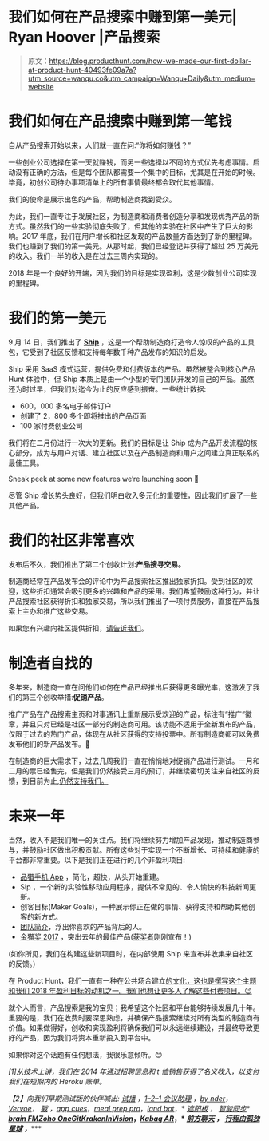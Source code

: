 # 我们如何在产品搜索中赚到第一美元| Ryan Hoover |产品搜索

> 原文：<https://blog.producthunt.com/how-we-made-our-first-dollar-at-product-hunt-40493fe09a7a?utm_source=wanqu.co&utm_campaign=Wanqu+Daily&utm_medium=website>

# 我们如何在产品搜索中赚到第一笔钱



自从产品搜索开始以来，人们就一直在问:“你将如何赚钱？”

一些创业公司选择在第一天就赚钱，而另一些选择以不同的方式优先考虑事情。启动没有正确的方法，但是每个团队都需要一个集中的目标，尤其是在开始的时候。毕竟，初创公司待办事项清单上的所有事情最终都会取代其他事情。

我们的使命是展示出色的产品，帮助制造商找到受众。

为此，我们一直专注于发展社区，为制造商和消费者创造分享和发现优秀产品的新方式。虽然我们的一些实验彻底失败了，但其他的实验在社区中产生了巨大的影响。2017 年底，我们在用户增长和社区发现的产品数量方面达到了新的里程碑。我们也赚到了我们的第一美元。从那时起，我们已经登记并获得了超过 25 万美元的收入。我们一半的收入是在过去三周内实现的。

2018 年是一个良好的开端，因为我们的目标是实现盈利，这是少数创业公司实现的里程碑。

# 我们的第一美元

9 月 14 日，我们推出了 [**Ship**](http://producthunt.com/ship) ，这是一个帮助制造商打造令人惊叹的产品的工具包，它受到了社区反馈和支持每年数千种产品发布的知识的启发。



Ship 采用 SaaS 模式运营，提供免费和付费版本的产品。虽然被整合到核心产品 Hunt 体验中，但 Ship 本质上是由一个小型的专门团队开发的自己的产品。虽然还为时过早，但我们对迄今为止的反应感到振奋。一些统计数据:

*   600，000 多名电子邮件订户
*   创建了 2，800 多个即将推出的产品页面
*   100 家付费创业公司

我们将在二月份进行一次大的更新。我们的目标是让 Ship 成为产品开发流程的核心部分，成为与用户对话、建立社区以及在产品制造商和用户之间建立真正联系的最佳工具。



Sneak peek at some new features we’re launching soon 🙈



尽管 Ship 增长势头良好，但我们明白收入多元化的重要性，因此我们扩展了一些其他产品。

# 我们的社区非常喜欢

发布后不久，我们推出了第二个创收计划:**产品搜寻交易。**



制造商经常在产品发布会的评论中为产品搜索社区推出独家折扣。受到社区的欢迎，这些折扣通常会吸引更多的兴趣和产品的采用。我们希望鼓励这种行为，并让产品搜索社区获得折扣和独家交易，所以我们推出了一项付费服务，直接在产品搜索上主办和推广这些交易。

如果您有兴趣向社区提供折扣，[请告诉我们](https://rrhoover.typeform.com/to/JTXgyS)。

# 制造者自找的

多年来，制造商一直在问他们如何在产品已经推出后获得更多曝光率，这激发了我们的第三个创收举措:**促销产品**。



推广产品在产品搜索主页和时事通讯上重新展示受欢迎的产品，标注有“推广”徽章，并且只对已经是社区一部分的制造商可用。该功能不适用于全新发布的产品，仅限于过去的热门产品，体现在从社区获得的支持投票中。所有制造商都可以免费发布他们的新产品发布。🚀

在制造商的巨大需求下，过去几周我们一直在悄悄地对促销产品进行测试。一月和二月的票已经售完，但是我们仍然接受三月的预订，并继续密切关注来自社区的反馈，到目前为止,[仍然支持我们。](https://twitter.com/chrismessina/status/951586432459587584)

# 未来一年

当然，收入不是我们唯一的关注点。我们将继续努力增加产品发现，推动制造商参与，并鼓励社区做出积极贡献。所有这些对于实现一个不断增长、可持续和健康的平台都非常重要。以下是我们正在进行的几个非盈利项目:

*   [品猎手机 App](https://www.producthunt.com/upcoming/product-hunt-mobile) ，简化，超快，从头开始重建。
*   Sip ，一个新的实验性移动应用程序，提供不常见的、令人愉快的科技新闻更新。
*   创客目标(Maker Goals)，一种展示你正在做的事情、获得支持和帮助其他创客的新方式。
*   [团队简介](https://www.producthunt.com/upcoming/product-hunt-teams)，浮出你喜欢的产品背后的人。
*   [金猫奖 2017](https://www.producthunt.com/golden-kitty-awards-2017) ，突出去年的最佳产品([获奖者](/golden-kitty-awards-winners-7c2628e5f429)刚刚宣布！)

(如你所见，我们在构建这些新项目时，在内部使用 Ship 来宣布并收集来自社区的反馈。)

在 Product Hunt，我们一直有一种在公共场合建立[的文化，这也是撰写这个主题和我们 2018 年盈利目标的动机之一。我们也想让更多人了解这些付费项目。😉](http://ryanhoover.me/post/83426962555/why-you-should-build-your-product-in-public)

就个人而言，产品搜索是我的宝贝；我希望这个社区和平台能够持续发展几十年。重要的是，我们在收费时要深思熟虑，并确保产品搜索继续对所有类型的制造商有价值。如果做得好，创收和实现盈利将确保我们可以永远继续建设，并最终导致更好的产品，因为我们将资本重新投入到平台中。

如果你对这个话题有任何想法，我很乐意倾听。😊

*[1]从技术上讲，我们在 2014 年通过招聘信息和 t 恤销售获得了名义收入，以支付我们在短期内的 Heroku 账单。*

*【2】向我们早期测试版的伙伴喊出:* [*试播*](https://www.producthunt.com/posts/pilot-6) *，*[*1–2–1 会议助理*](https://www.producthunt.com/posts/1-on-1-meeting-assistant) *，*[*by nder*](https://www.producthunt.com/posts/bynder-orbit-2)*，*[*Vervoe*](https://www.producthunt.com/posts/vervoe)*，* [*戳*](https://www.producthunt.com/posts/stamp-2) *，[*app cues*](https://www.producthunt.com/posts/appcues-for-product-adoption)*，*[*meal prep pro*](https://www.producthunt.com/posts/mealpreppro)*，*[*land bot*](https://www.producthunt.com/posts/landbot-2)*，* [*遮阳板*](https://www.producthunt.com/posts/visor-2) *，* [*智能同步*](http://producthunt.com/posts/intelligent-syncing-from-piesync)* [](https://www.producthunt.com/posts/draggable-by-shopify)**[*brain FM*](https://www.producthunt.com/posts/brain-fm)*[*Zoho One*](https://www.producthunt.com/posts/zoho-one)*[*GitKraken*](https://www.producthunt.com/posts/gitkraken-4)*[](https://www.producthunt.com/posts/hubspot-for-startups)[*InVision*](https://www.producthunt.com/posts/studio-4)*，*[*Kabaq AR*](https://www.producthunt.com/posts/kabaq-ar-food)*，* [*前方聊天*](https://www.producthunt.com/posts/front-chat) *，* [*行程由孤独星球*](https://www.producthunt.com/posts/trips-by-lonely-planet) *，*[](https://www.producthunt.com/posts/pure-chat-free-live-chat)*****







